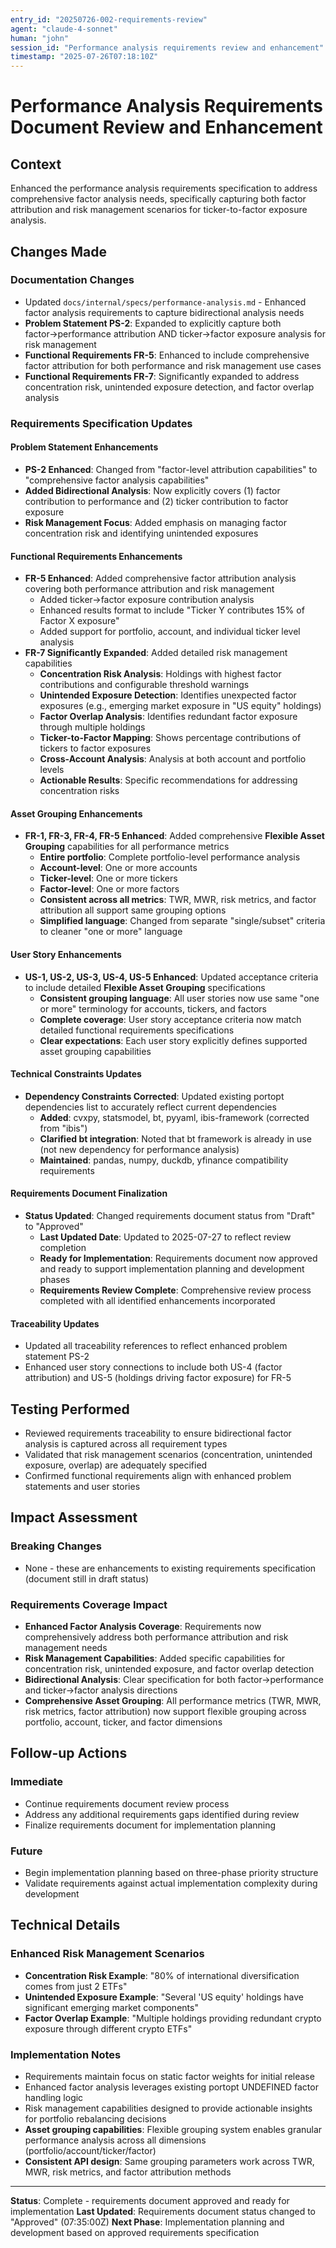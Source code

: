 ```yaml
---
entry_id: "20250726-002-requirements-review"
agent: "claude-4-sonnet"
human: "john"
session_id: "Performance analysis requirements review and enhancement"
timestamp: "2025-07-26T07:18:10Z"
---
```


# Performance Analysis Requirements Document Review and Enhancement

## Context
Enhanced the performance analysis requirements specification to address comprehensive factor analysis needs, specifically capturing both factor attribution and risk management scenarios for ticker-to-factor exposure analysis.

## Changes Made

### Documentation Changes
- Updated `docs/internal/specs/performance-analysis.md` - Enhanced factor analysis requirements to capture bidirectional analysis needs
- **Problem Statement PS-2**: Expanded to explicitly capture both factor→performance attribution AND ticker→factor exposure analysis for risk management
- **Functional Requirements FR-5**: Enhanced to include comprehensive factor attribution for both performance and risk management use cases
- **Functional Requirements FR-7**: Significantly expanded to address concentration risk, unintended exposure detection, and factor overlap analysis

### Requirements Specification Updates

#### Problem Statement Enhancements
- **PS-2 Enhanced**: Changed from "factor-level attribution capabilities" to "comprehensive factor analysis capabilities"
- **Added Bidirectional Analysis**: Now explicitly covers (1) factor contribution to performance and (2) ticker contribution to factor exposure
- **Risk Management Focus**: Added emphasis on managing factor concentration risk and identifying unintended exposures

#### Functional Requirements Enhancements
- **FR-5 Enhanced**: Added comprehensive factor attribution analysis covering both performance attribution and risk management
  - Added ticker→factor exposure contribution analysis
  - Enhanced results format to include "Ticker Y contributes 15% of Factor X exposure"
  - Added support for portfolio, account, and individual ticker level analysis
- **FR-7 Significantly Expanded**: Added detailed risk management capabilities
  - **Concentration Risk Analysis**: Holdings with highest factor contributions and configurable threshold warnings
  - **Unintended Exposure Detection**: Identifies unexpected factor exposures (e.g., emerging market exposure in "US equity" holdings)
  - **Factor Overlap Analysis**: Identifies redundant factor exposure through multiple holdings
  - **Ticker-to-Factor Mapping**: Shows percentage contributions of tickers to factor exposures
  - **Cross-Account Analysis**: Analysis at both account and portfolio levels
  - **Actionable Results**: Specific recommendations for addressing concentration risks

#### Asset Grouping Enhancements
- **FR-1, FR-3, FR-4, FR-5 Enhanced**: Added comprehensive **Flexible Asset Grouping** capabilities for all performance metrics
  - **Entire portfolio**: Complete portfolio-level performance analysis
  - **Account-level**: One or more accounts
  - **Ticker-level**: One or more tickers  
  - **Factor-level**: One or more factors
  - **Consistent across all metrics**: TWR, MWR, risk metrics, and factor attribution all support same grouping options
  - **Simplified language**: Changed from separate "single/subset" criteria to cleaner "one or more" language

#### User Story Enhancements
- **US-1, US-2, US-3, US-4, US-5 Enhanced**: Updated acceptance criteria to include detailed **Flexible Asset Grouping** specifications
  - **Consistent grouping language**: All user stories now use same "one or more" terminology for accounts, tickers, and factors
  - **Complete coverage**: User story acceptance criteria now match detailed functional requirements specifications
  - **Clear expectations**: Each user story explicitly defines supported asset grouping capabilities

#### Technical Constraints Updates
- **Dependency Constraints Corrected**: Updated existing portopt dependencies list to accurately reflect current dependencies
  - **Added**: cvxpy, statsmodel, bt, pyyaml, ibis-framework (corrected from "ibis")
  - **Clarified bt integration**: Noted that bt framework is already in use (not new dependency for performance analysis)
  - **Maintained**: pandas, numpy, duckdb, yfinance compatibility requirements

#### Requirements Document Finalization
- **Status Updated**: Changed requirements document status from "Draft" to "Approved"
  - **Last Updated Date**: Updated to 2025-07-27 to reflect review completion
  - **Ready for Implementation**: Requirements document now approved and ready to support implementation planning and development phases
  - **Requirements Review Complete**: Comprehensive review process completed with all identified enhancements incorporated

#### Traceability Updates
- Updated all traceability references to reflect enhanced problem statement PS-2
- Enhanced user story connections to include both US-4 (factor attribution) and US-5 (holdings driving factor exposure) for FR-5

## Testing Performed
- Reviewed requirements traceability to ensure bidirectional factor analysis is captured across all requirement types
- Validated that risk management scenarios (concentration, unintended exposure, overlap) are adequately specified
- Confirmed functional requirements align with enhanced problem statements and user stories

## Impact Assessment

### Breaking Changes
- None - these are enhancements to existing requirements specification (document still in draft status)

### Requirements Coverage Impact
- **Enhanced Factor Analysis Coverage**: Requirements now comprehensively address both performance attribution and risk management needs
- **Risk Management Capabilities**: Added specific capabilities for concentration risk, unintended exposure, and factor overlap detection
- **Bidirectional Analysis**: Clear specification for both factor→performance and ticker→factor analysis directions
- **Comprehensive Asset Grouping**: All performance metrics (TWR, MWR, risk metrics, factor attribution) now support flexible grouping across portfolio, account, ticker, and factor dimensions

## Follow-up Actions

### Immediate
- Continue requirements document review process
- Address any additional requirements gaps identified during review
- Finalize requirements document for implementation planning

### Future
- Begin implementation planning based on three-phase priority structure
- Validate requirements against actual implementation complexity during development

## Technical Details

### Enhanced Risk Management Scenarios
- **Concentration Risk Example**: "80% of international diversification comes from just 2 ETFs"
- **Unintended Exposure Example**: "Several 'US equity' holdings have significant emerging market components" 
- **Factor Overlap Example**: "Multiple holdings providing redundant crypto exposure through different crypto ETFs"

### Implementation Notes
- Requirements maintain focus on static factor weights for initial release
- Enhanced factor analysis leverages existing portopt UNDEFINED factor handling logic
- Risk management capabilities designed to provide actionable insights for portfolio rebalancing decisions
- **Asset grouping capabilities**: Flexible grouping system enables granular performance analysis across all dimensions (portfolio/account/ticker/factor)
- **Consistent API design**: Same grouping parameters work across TWR, MWR, risk metrics, and factor attribution methods

---

**Status**: Complete - requirements document approved and ready for implementation
**Last Updated**: Requirements document status changed to "Approved" (07:35:00Z)
**Next Phase**: Implementation planning and development based on approved requirements specification 